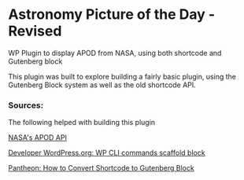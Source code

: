 # Astronomy Picture of the Day - Revised
WP Plugin to display APOD from NASA, using both shortcode and Gutenberg block

This plugin was built to explore building a fairly basic plugin, using the Gutenberg Block system as well as the old shortcode API.

### Sources:

The following helped with building this plugin

[NASA's APOD API](https://api.nasa.gov/api.html#apod)

[Developer WordPress.org: WP CLI commands scaffold block](https://developer.wordpress.org/cli/commands/scaffold/block/)

[Pantheon: How to Convert Shortcode to Gutenberg Block](https://pantheon.io/blog/how-convert-shortcode-gutenberg-block)
